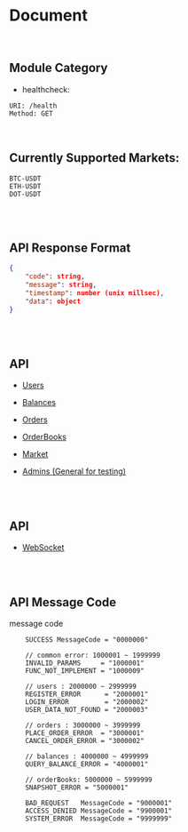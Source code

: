 # Document

<br>

## Module Category

* healthcheck:

```
URI: /health
Method: GET
```

<br>

## Currently Supported Markets:

```
BTC-USDT
ETH-USDT
DOT-USDT
```

<br>
<br>

## API Response Format

```json
{
    "code": string,
    "message": string,
    "timestamp": number (unix millsec),
    "data": object
}
```

<br>
<br>

## API 

* [Users](users)
* [Balances](balances)
* [Orders](orders)
* [OrderBooks](orderbooks)
* [Market](markets)

* [Admins (General for testing)](admins)

<br>
<br>

## API

* [WebSocket](ws)

<br>
<br>

## API Message Code

message code
```
	SUCCESS MessageCode = "0000000"

	// common error: 1000001 ~ 1999999
	INVALID_PARAMS     = "1000001"
	FUNC_NOT_IMPLEMENT = "1000009"

	// users : 2000000 ~ 2999999
	REGISTER_ERROR      = "2000001"
	LOGIN_ERROR         = "2000002"
	USER_DATA_NOT_FOUND = "2000003"

	// orders : 3000000 ~ 3999999
	PLACE_ORDER_ERROR  = "3000001"
	CANCEL_ORDER_ERROR = "3000002"

	// balances : 4000000 ~ 4999999
	QUERY_BALANCE_ERROR = "4000001"

	// orderBooks: 5000000 ~ 5999999
	SNAPSHOT_ERROR = "5000001"

	BAD_REQUEST   MessageCode = "9000001"
	ACCESS_DENIED MessageCode = "9900001"
	SYSTEM_ERROR  MessageCode = "9999999"

```
